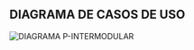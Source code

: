 ## DIAGRAMA DE CASOS DE USO

![DIAGRAMA P-INTERMODULAR](https://github.com/user-attachments/assets/14d3521b-a7db-424b-bc35-9149068fd7c4)
